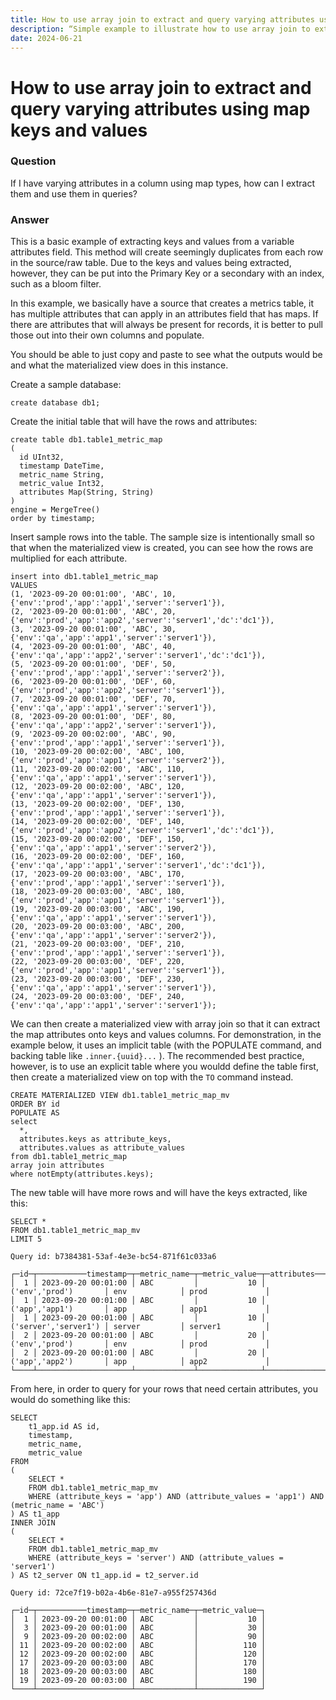 ```yaml
---
title: How to use array join to extract and query varying attributes using map keys and values
description: “Simple example to illustrate how to use array join to extract and query varying attributes using map keys and values“
date: 2024-06-21    
---
```


# How to use array join to extract and query varying attributes using map keys and values

### Question

If I have varying attributes in a column using map types, how can I extract them and use them in queries?

### Answer

This is a basic example of extracting keys and values from a variable attributes field.
This method will create seemingly duplicates from each row in the source/raw table.  Due to the keys and values being extracted, however, they can be put into the Primary Key or a secondary with an index, such as a bloom filter.

In this example, we basically have a source that creates a metrics table, it has multiple attributes that can apply in an attributes field that has maps.  If there are attributes that will always be present for records, it is better to pull those out into their own columns and populate.

You should be able to just copy and paste to see what the outputs would be and what the materialized view does in this instance.

Create a sample database:
```
create database db1;
```

Create the initial table that will have the rows and attributes:
```
create table db1.table1_metric_map
(
  id UInt32,
  timestamp DateTime,
  metric_name String,
  metric_value Int32,
  attributes Map(String, String)
)
engine = MergeTree()
order by timestamp;
```

Insert sample rows into the table.  The sample size is intentionally small so that when the materialized view is created, you can see how the rows are multiplied for each attribute.
```
insert into db1.table1_metric_map
VALUES
(1, '2023-09-20 00:01:00', 'ABC', 10, {'env':'prod','app':'app1','server':'server1'}),
(2, '2023-09-20 00:01:00', 'ABC', 20,{'env':'prod','app':'app2','server':'server1','dc':'dc1'}),
(3, '2023-09-20 00:01:00', 'ABC', 30,{'env':'qa','app':'app1','server':'server1'}),
(4, '2023-09-20 00:01:00', 'ABC', 40,{'env':'qa','app':'app2','server':'server1','dc':'dc1'}),
(5, '2023-09-20 00:01:00', 'DEF', 50,{'env':'prod','app':'app1','server':'server2'}),
(6, '2023-09-20 00:01:00', 'DEF', 60, {'env':'prod','app':'app2','server':'server1'}),
(7, '2023-09-20 00:01:00', 'DEF', 70,{'env':'qa','app':'app1','server':'server1'}),
(8, '2023-09-20 00:01:00', 'DEF', 80,{'env':'qa','app':'app2','server':'server1'}),
(9, '2023-09-20 00:02:00', 'ABC', 90,{'env':'prod','app':'app1','server':'server1'}),
(10, '2023-09-20 00:02:00', 'ABC', 100,{'env':'prod','app':'app1','server':'server2'}),
(11, '2023-09-20 00:02:00', 'ABC', 110,{'env':'qa','app':'app1','server':'server1'}),
(12, '2023-09-20 00:02:00', 'ABC', 120,{'env':'qa','app':'app1','server':'server1'}),
(13, '2023-09-20 00:02:00', 'DEF', 130,{'env':'prod','app':'app1','server':'server1'}),
(14, '2023-09-20 00:02:00', 'DEF', 140,{'env':'prod','app':'app2','server':'server1','dc':'dc1'}),
(15, '2023-09-20 00:02:00', 'DEF', 150,{'env':'qa','app':'app1','server':'server2'}),
(16, '2023-09-20 00:02:00', 'DEF', 160,{'env':'qa','app':'app1','server':'server1','dc':'dc1'}),
(17, '2023-09-20 00:03:00', 'ABC', 170,{'env':'prod','app':'app1','server':'server1'}),
(18, '2023-09-20 00:03:00', 'ABC', 180,{'env':'prod','app':'app1','server':'server1'}),
(19, '2023-09-20 00:03:00', 'ABC', 190,{'env':'qa','app':'app1','server':'server1'}),
(20, '2023-09-20 00:03:00', 'ABC', 200,{'env':'qa','app':'app1','server':'server2'}),
(21, '2023-09-20 00:03:00', 'DEF', 210,{'env':'prod','app':'app1','server':'server1'}),
(22, '2023-09-20 00:03:00', 'DEF', 220,{'env':'prod','app':'app1','server':'server1'}),
(23, '2023-09-20 00:03:00', 'DEF', 230,{'env':'qa','app':'app1','server':'server1'}),
(24, '2023-09-20 00:03:00', 'DEF', 240,{'env':'qa','app':'app1','server':'server1'});
```

We can then create a materialized view with array join so that it can extract the map attributes onto keys and values columns.  For demonstration, in the example below, it uses an implicit table (with the POPULATE command, and backing table like `.inner.{uuid}...` ).  The recommended best practice, however, is to use an explicit table where you wouldd define the table first, then create a materialized view on top with the `TO` command instead.

```
CREATE MATERIALIZED VIEW db1.table1_metric_map_mv
ORDER BY id
POPULATE AS
select 
  *, 
  attributes.keys as attribute_keys, 
  attributes.values as attribute_values
from db1.table1_metric_map
array join attributes
where notEmpty(attributes.keys);
```

The new table will have more rows and will have the keys extracted, like this:
```
SELECT *
FROM db1.table1_metric_map_mv
LIMIT 5

Query id: b7384381-53af-4e3e-bc54-871f61c033a6

┌─id─┬───────────timestamp─┬─metric_name─┬─metric_value─┬─attributes───────────┬─attribute_keys─┬─attribute_values─┐
│  1 │ 2023-09-20 00:01:00 │ ABC         │           10 │ ('env','prod')       │ env            │ prod             │
│  1 │ 2023-09-20 00:01:00 │ ABC         │           10 │ ('app','app1')       │ app            │ app1             │
│  1 │ 2023-09-20 00:01:00 │ ABC         │           10 │ ('server','server1') │ server         │ server1          │
│  2 │ 2023-09-20 00:01:00 │ ABC         │           20 │ ('env','prod')       │ env            │ prod             │
│  2 │ 2023-09-20 00:01:00 │ ABC         │           20 │ ('app','app2')       │ app            │ app2             │
└────┴─────────────────────┴─────────────┴──────────────┴──────────────────────┴────────────────┴──────────────────┘
```

From here, in order to query for your rows that need certain attributes, you would do something like this:
```
SELECT
    t1_app.id AS id,
    timestamp,
    metric_name,
    metric_value
FROM
(
    SELECT *
    FROM db1.table1_metric_map_mv
    WHERE (attribute_keys = 'app') AND (attribute_values = 'app1') AND (metric_name = 'ABC')
) AS t1_app
INNER JOIN
(
    SELECT *
    FROM db1.table1_metric_map_mv
    WHERE (attribute_keys = 'server') AND (attribute_values = 'server1')
) AS t2_server ON t1_app.id = t2_server.id

Query id: 72ce7f19-b02a-4b6e-81e7-a955f257436d

┌─id─┬───────────timestamp─┬─metric_name─┬─metric_value─┐
│  1 │ 2023-09-20 00:01:00 │ ABC         │           10 │
│  3 │ 2023-09-20 00:01:00 │ ABC         │           30 │
│  9 │ 2023-09-20 00:02:00 │ ABC         │           90 │
│ 11 │ 2023-09-20 00:02:00 │ ABC         │          110 │
│ 12 │ 2023-09-20 00:02:00 │ ABC         │          120 │
│ 17 │ 2023-09-20 00:03:00 │ ABC         │          170 │
│ 18 │ 2023-09-20 00:03:00 │ ABC         │          180 │
│ 19 │ 2023-09-20 00:03:00 │ ABC         │          190 │
└────┴─────────────────────┴─────────────┴──────────────┘
```